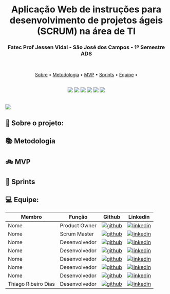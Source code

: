 <h1 align="center">Aplicação Web de instruções para desenvolvimento de projetos ágeis (SCRUM) na área de TI</h1>
<h3 align="center">Fatec Prof Jessen Vidal - São José dos Campos - 1º Semestre ADS</h3> 

<br>
<p align="center">
  <a href="#sobreoprojeto">Sobre</a> •
  <a href="#metodologia">Metodologia</a> •
  <a href="#mvp">MVP</a> •
  <a href="#sprints">Sprints</a> •
  <a href="#equipe">Equipe</a> •
</p>

<br>
<div align="center">
  <img src="https://img.shields.io/badge/Figma-F24E1E?style=for-the-badge&logo=figma&logoColor=white" />
  <img src="https://img.shields.io/badge/HTML5-E34F26?style=for-the-badge&logo=html5&logoColor=white" />
  <img src="https://img.shields.io/badge/CSS3-1572B6?style=for-the-badge&logo=css3&logoColor=white" />
  <img src="https://img.shields.io/badge/Python-FFD43B?style=for-the-badge&logo=python&logoColor=blue" />
  <img src="https://img.shields.io/badge/Flask-000000?style=for-the-badge&logo=flask&logoColor=white" />
  <img src="https://img.shields.io/badge/Bootstrap-563D7C?style=for-the-badge&logo=bootstrap&logoColor=white" />
</div>
<br>

<br>
<img src="http://img.shields.io/static/v1?label=STATUS&message=EM%20DESENVOLVIMENTO&color=ff6600&style=for-the-badge" />
<br>

## :mag_right: Sobre o projeto:

## :books: Metodologia

## :bike: MVP

## :date: Sprints

## :computer: Equipe:

|  Membro  |  Função  |  Github  |  Linkedin  |
| ------------- | ------------- | ------------- | ------------- |
| Nome  | Product Owner |[![github](https://img.shields.io/badge/GitHub-100000?style=for-the-badge&logo=github&logoColor=white)](https://www.github.com/)|[![linkedin](https://img.shields.io/badge/linkedin-0A66C2?style=for-the-badge&logo=linkedin&logoColor=white)](https://www.linkedin.com/) |
| Nome  | Scrum Master |[![github](https://img.shields.io/badge/GitHub-100000?style=for-the-badge&logo=github&logoColor=white)](https://www.github.com/)|[![linkedin](https://img.shields.io/badge/linkedin-0A66C2?style=for-the-badge&logo=linkedin&logoColor=white)](https://www.linkedin.com/) |
| Nome  | Desenvolvedor |[![github](https://img.shields.io/badge/GitHub-100000?style=for-the-badge&logo=github&logoColor=white)](https://www.github.com/)|[![linkedin](https://img.shields.io/badge/linkedin-0A66C2?style=for-the-badge&logo=linkedin&logoColor=white)](https://www.linkedin.com/) |
| Nome  | Desenvolvedor |[![github](https://img.shields.io/badge/GitHub-100000?style=for-the-badge&logo=github&logoColor=white)](https://www.github.com/)|[![linkedin](https://img.shields.io/badge/linkedin-0A66C2?style=for-the-badge&logo=linkedin&logoColor=white)](https://www.linkedin.com/) |
| Nome  | Desenvolvedor |[![github](https://img.shields.io/badge/GitHub-100000?style=for-the-badge&logo=github&logoColor=white)](https://www.github.com/)|[![linkedin](https://img.shields.io/badge/linkedin-0A66C2?style=for-the-badge&logo=linkedin&logoColor=white)](https://www.linkedin.com/) |
| Nome  | Desenvolvedor |[![github](https://img.shields.io/badge/GitHub-100000?style=for-the-badge&logo=github&logoColor=white)](https://www.github.com/)|[![linkedin](https://img.shields.io/badge/linkedin-0A66C2?style=for-the-badge&logo=linkedin&logoColor=white)](https://www.linkedin.com/) |
| Nome  | Desenvolvedor |[![github](https://img.shields.io/badge/GitHub-100000?style=for-the-badge&logo=github&logoColor=white)](https://www.github.com/)|[![linkedin](https://img.shields.io/badge/linkedin-0A66C2?style=for-the-badge&logo=linkedin&logoColor=white)](https://www.linkedin.com/) |
| Thiago Ribeiro Dias  | Desenvolvedor |[![github](https://img.shields.io/badge/GitHub-100000?style=for-the-badge&logo=github&logoColor=white)](https://github.com/yrnThiago)|[![linkedin](https://img.shields.io/badge/linkedin-0A66C2?style=for-the-badge&logo=linkedin&logoColor=white)](https://www.linkedin.com/in/thiago-ribeiro-690b4114b/) |

